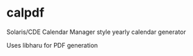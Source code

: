 # calpdf
Solaris/CDE Calendar Manager style yearly calendar generator

Uses libharu for PDF generation
